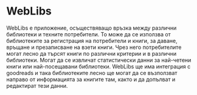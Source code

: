 # WebLibs
WebLibs е приложение, осъществяващо връзка между различни библиотеки и техните потребители. То може да се използва от библиотеките за регистрация на потребители и книги, за даване, връщане и презаписване на взети книги. Чрез него потребителите могат лесно да търсят книги по различни критерии и в различни библиотеки. Могат да се извличат статистически данни за най-четени книги или най-посещавани библиотеки. WebLibs ще има интеграция с goodreads и така библиотеките лесно ще могат да се възползват направо от информацията за книгите там, както и да допълват и редактират тези данни.
